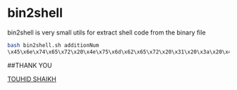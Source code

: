 # bin2shell
bin2shell is very small utils for extract shell code from the binary file 



```bash
bash bin2shell.sh additionNum 
\x45\x6e\x74\x65\x72\x20\x4e\x75\x6d\x62\x65\x72\x20\x31\x20\x3a\x20\x45\x6e\x74\x65\x72\x20\x4e\x75\x6d
```
##THANK YOU

[TOUHID SHAIKH](http://www.touhidshaikh.com)
